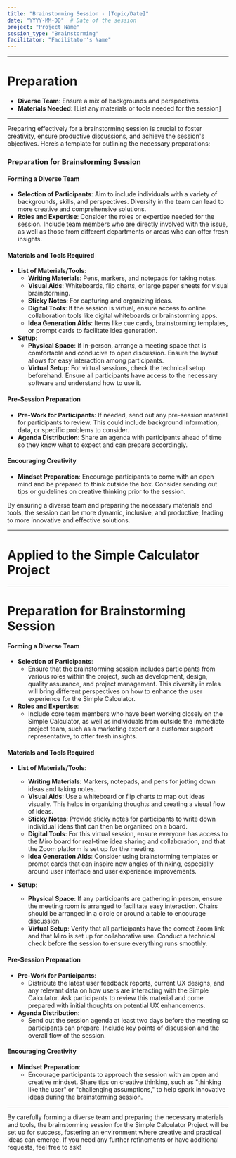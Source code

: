 ```yaml
---
title: "Brainstorming Session - [Topic/Date]"
date: "YYYY-MM-DD"  # Date of the session
project: "Project Name"
session_type: "Brainstorming"
facilitator: "Facilitator's Name"
---
```

---
# Preparation

- **Diverse Team**: Ensure a mix of backgrounds and perspectives.
- **Materials Needed**: [List any materials or tools needed for the session]

---
Preparing effectively for a brainstorming session is crucial to foster creativity, ensure productive discussions, and achieve the session's objectives. Here’s a template for outlining the necessary preparations:

### Preparation for Brainstorming Session

#### Forming a Diverse Team
- **Selection of Participants**: Aim to include individuals with a variety of backgrounds, skills, and perspectives. Diversity in the team can lead to more creative and comprehensive solutions.
- **Roles and Expertise**: Consider the roles or expertise needed for the session. Include team members who are directly involved with the issue, as well as those from different departments or areas who can offer fresh insights.

#### Materials and Tools Required
- **List of Materials/Tools**: 
  - **Writing Materials**: Pens, markers, and notepads for taking notes.
  - **Visual Aids**: Whiteboards, flip charts, or large paper sheets for visual brainstorming.
  - **Sticky Notes**: For capturing and organizing ideas.
  - **Digital Tools**: If the session is virtual, ensure access to online collaboration tools like digital whiteboards or brainstorming apps.
  - **Idea Generation Aids**: Items like cue cards, brainstorming templates, or prompt cards to facilitate idea generation.
- **Setup**: 
  - **Physical Space**: If in-person, arrange a meeting space that is comfortable and conducive to open discussion. Ensure the layout allows for easy interaction among participants.
  - **Virtual Setup**: For virtual sessions, check the technical setup beforehand. Ensure all participants have access to the necessary software and understand how to use it.

#### Pre-Session Preparation
- **Pre-Work for Participants**: If needed, send out any pre-session material for participants to review. This could include background information, data, or specific problems to consider.
- **Agenda Distribution**: Share an agenda with participants ahead of time so they know what to expect and can prepare accordingly.

#### Encouraging Creativity
- **Mindset Preparation**: Encourage participants to come with an open mind and be prepared to think outside the box. Consider sending out tips or guidelines on creative thinking prior to the session.

By ensuring a diverse team and preparing the necessary materials and tools, the session can be more dynamic, inclusive, and productive, leading to more innovative and effective solutions.

---
# Applied to the Simple Calculator Project 

---
# Preparation for Brainstorming Session

#### Forming a Diverse Team
- **Selection of Participants**: 
  - Ensure that the brainstorming session includes participants from various roles within the project, such as development, design, quality assurance, and project management. This diversity in roles will bring different perspectives on how to enhance the user experience for the Simple Calculator.
- **Roles and Expertise**: 
  - Include core team members who have been working closely on the Simple Calculator, as well as individuals from outside the immediate project team, such as a marketing expert or a customer support representative, to offer fresh insights.

#### Materials and Tools Required
- **List of Materials/Tools**:
  - **Writing Materials**: Markers, notepads, and pens for jotting down ideas and taking notes.
  - **Visual Aids**: Use a whiteboard or flip charts to map out ideas visually. This helps in organizing thoughts and creating a visual flow of ideas.
  - **Sticky Notes**: Provide sticky notes for participants to write down individual ideas that can then be organized on a board.
  - **Digital Tools**: For this virtual session, ensure everyone has access to the Miro board for real-time idea sharing and collaboration, and that the Zoom platform is set up for the meeting.
  - **Idea Generation Aids**: Consider using brainstorming templates or prompt cards that can inspire new angles of thinking, especially around user interface and user experience improvements.

- **Setup**:
  - **Physical Space**: If any participants are gathering in person, ensure the meeting room is arranged to facilitate easy interaction. Chairs should be arranged in a circle or around a table to encourage discussion.
  - **Virtual Setup**: Verify that all participants have the correct Zoom link and that Miro is set up for collaborative use. Conduct a technical check before the session to ensure everything runs smoothly.

#### Pre-Session Preparation
- **Pre-Work for Participants**: 
  - Distribute the latest user feedback reports, current UX designs, and any relevant data on how users are interacting with the Simple Calculator. Ask participants to review this material and come prepared with initial thoughts on potential UX enhancements.
- **Agenda Distribution**: 
  - Send out the session agenda at least two days before the meeting so participants can prepare. Include key points of discussion and the overall flow of the session.

#### Encouraging Creativity
- **Mindset Preparation**:
  - Encourage participants to approach the session with an open and creative mindset. Share tips on creative thinking, such as "thinking like the user" or "challenging assumptions," to help spark innovative ideas during the brainstorming session.

---

By carefully forming a diverse team and preparing the necessary materials and tools, the brainstorming session for the Simple Calculator Project will be set up for success, fostering an environment where creative and practical ideas can emerge. If you need any further refinements or have additional requests, feel free to ask!